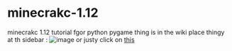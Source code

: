 # minecrakc-1.12
minecrakc 1.12
 tutorial fgor python pygame thing is in the wiki place thingy at th sidebar :
 ![image](https://github.com/windowsxp111/minecrakc-1.12/assets/96026994/38e482ed-7223-4911-b23c-57384e3b8227)
or justy click on [this](https://github.com/windowsxp111/minecrakc-1.12/wiki/pygame-tutorial-thing)
